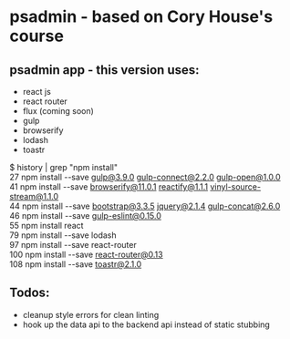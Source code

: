 # psadmin - based on Cory House's course
## psadmin app - this version uses:
- react js
- react router
- flux (coming soon)
- gulp
- browserify
- lodash
- toastr

$ history | grep "npm install"  
   27  npm install --save gulp@3.9.0 gulp-connect@2.2.0 gulp-open@1.0.0     
   41  npm install --save browserify@11.0.1 reactify@1.1.1 vinyl-source-stream@1.1.0        
   44  npm install --save bootstrap@3.3.5 jquery@2.1.4 gulp-concat@2.6.0    
   46  npm install --save gulp-eslint@0.15.0   
   55  npm install react  
   79  npm install --save lodash  
   97  npm install --save react-router   
  100  npm install --save react-router@0.13                                                                                 
  108  npm install --save toastr@2.1.0
  


## Todos:
- cleanup style errors for clean linting
- hook up the data api to the backend api instead of static stubbing
